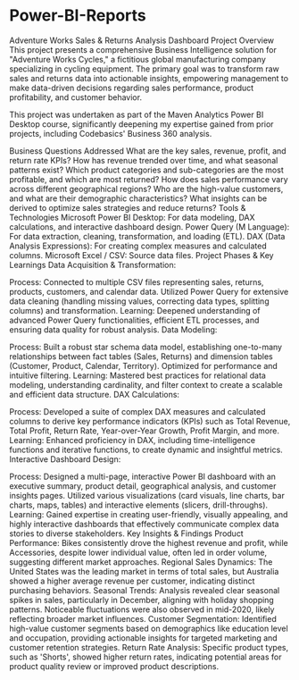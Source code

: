 # Power-BI-Reports
Adventure Works Sales & Returns Analysis Dashboard
Project Overview
This project presents a comprehensive Business Intelligence solution for "Adventure Works Cycles," a fictitious global manufacturing company specializing in cycling equipment. The primary goal was to transform raw sales and returns data into actionable insights, empowering management to make data-driven decisions regarding sales performance, product profitability, and customer behavior.

This project was undertaken as part of the Maven Analytics Power BI Desktop course, significantly deepening my expertise gained from prior projects, including Codebasics' Business 360 analysis.

Business Questions Addressed
What are the key sales, revenue, profit, and return rate KPIs?
How has revenue trended over time, and what seasonal patterns exist?
Which product categories and sub-categories are the most profitable, and which are most returned?
How does sales performance vary across different geographical regions?
Who are the high-value customers, and what are their demographic characteristics?
What insights can be derived to optimize sales strategies and reduce returns?
Tools & Technologies
Microsoft Power BI Desktop: For data modeling, DAX calculations, and interactive dashboard design.
Power Query (M Language): For data extraction, cleaning, transformation, and loading (ETL).
DAX (Data Analysis Expressions): For creating complex measures and calculated columns.
Microsoft Excel / CSV: Source data files.
Project Phases & Key Learnings
Data Acquisition & Transformation:

Process: Connected to multiple CSV files representing sales, returns, products, customers, and calendar data. Utilized Power Query for extensive data cleaning (handling missing values, correcting data types, splitting columns) and transformation.
Learning: Deepened understanding of advanced Power Query functionalities, efficient ETL processes, and ensuring data quality for robust analysis.
Data Modeling:

Process: Built a robust star schema data model, establishing one-to-many relationships between fact tables (Sales, Returns) and dimension tables (Customer, Product, Calendar, Territory). Optimized for performance and intuitive filtering.
Learning: Mastered best practices for relational data modeling, understanding cardinality, and filter context to create a scalable and efficient data structure.
DAX Calculations:

Process: Developed a suite of complex DAX measures and calculated columns to derive key performance indicators (KPIs) such as Total Revenue, Total Profit, Return Rate, Year-over-Year Growth, Profit Margin, and more.
Learning: Enhanced proficiency in DAX, including time-intelligence functions and iterative functions, to create dynamic and insightful metrics.
Interactive Dashboard Design:

Process: Designed a multi-page, interactive Power BI dashboard with an executive summary, product detail, geographical analysis, and customer insights pages. Utilized various visualizations (card visuals, line charts, bar charts, maps, tables) and interactive elements (slicers, drill-throughs).
Learning: Gained expertise in creating user-friendly, visually appealing, and highly interactive dashboards that effectively communicate complex data stories to diverse stakeholders.
Key Insights & Findings
Product Performance: Bikes consistently drove the highest revenue and profit, while Accessories, despite lower individual value, often led in order volume, suggesting different market approaches.
Regional Sales Dynamics: The United States was the leading market in terms of total sales, but Australia showed a higher average revenue per customer, indicating distinct purchasing behaviors.
Seasonal Trends: Analysis revealed clear seasonal spikes in sales, particularly in December, aligning with holiday shopping patterns. Noticeable fluctuations were also observed in mid-2020, likely reflecting broader market influences.
Customer Segmentation: Identified high-value customer segments based on demographics like education level and occupation, providing actionable insights for targeted marketing and customer retention strategies.
Return Rate Analysis: Specific product types, such as 'Shorts', showed higher return rates, indicating potential areas for product quality review or improved product descriptions.
